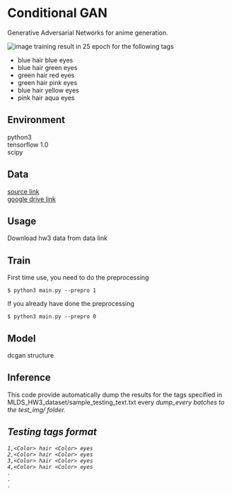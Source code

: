 Conditional GAN
====
Generative Adversarial Networks for anime generation.

![image](https://github.com/m516825/Conditional-GAN/blob/master/asset/result.gif) <bt />
training result in 25 epoch for the following tags
- blue hair blue eyes
- blue hair green eyes
- green hair red eyes
- green hair pink eyes
- blue hair yellow eyes
- pink hair aqua eyes

## Environment
python3 <br />
tensorflow 1.0 <br />
scipy <br />

## Data
[source link](https://drive.google.com/open?id=0BwJmB7alR-AvMHEtczZZN0EtdzQ) <br />
[google drive link]()

## Usage 
Download hw3 data from data link<br />

## Train
First time use, you need to do the preprocessing
```
$ python3 main.py --prepro 1
```
If you already have done the preprocessing
```
$ python3 main.py --prepro 0
```
## Model
dcgan structure

## Inference 
This code provide automatically dump the results for the tags specified in MLDS_HW3_dataset/sample_testing_text.txt every <em>dump_every<em> batches to the test_img/ folder. <br />

## Testing tags format
```
1,<Color> hair <Color> eyes 
2,<Color> hair <Color> eyes
3,<Color> hair <Color> eyes
4,<Color> hair <Color> eyes
.
.
.
```









